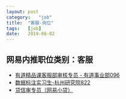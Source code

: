 ```yaml
---
layout:	post
category:	"job"
title:	"客服-岗位"
tags:	[job]
date:	2019-08-02
---
```

## 网易内推职位类别：客服
- [有道精品课客服部审核专员 - 有道事业部096](http://mobile.bole.netease.com/bole/boleDetail?id=17428&employeeId=346f03c3cda5f04c&key=all)
- [数据标注实习生-杭州研究院822](http://mobile.bole.netease.com/bole/boleDetail?id=12526&employeeId=346f03c3cda5f04c&key=all)
- [贷信审专员（网易小贷）](http://mobile.bole.netease.com/bole/boleDetail?id=955&employeeId=346f03c3cda5f04c&key=all)
